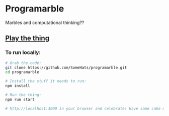 # Programarble

Marbles and computational thinking??

## [Play the thing](https://somehats.github.io/programarble)

### To run locally:
```sh
# Grab the code:
git clone https://github.com/SomeHats/programarble.git
cd programarble

# Install the stuff it needs to run:
npm install

# Run the thing:
npm run start

# http://localhost:3000 in your browser and celebrate! Have some cake maybe?
```
